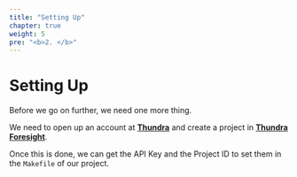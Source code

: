 ```yaml
---
title: "Setting Up"
chapter: true
weight: 5
pre: "<b>2. </b>"
---
```


# Setting Up

Before we go on further, we need one more thing.

We need to open up an account at [**Thundra**](https://start.thundra.io) and create a project in [**Thundra Foresight**](https://foresight.thundra.io).

Once this is done, we can get the API Key and the Project ID to set them in the `Makefile` of our project.
